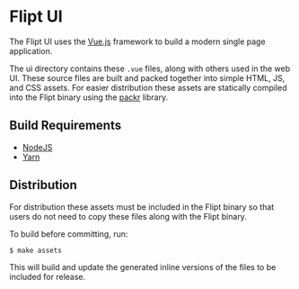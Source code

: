 # Flipt UI

The Flipt UI uses the [Vue.js](https://vuejs.org/) framework to build a modern single page application.

The ui directory contains these `.vue` files, along with others used in the web UI. These source files are built and packed together into simple HTML, JS, and CSS assets. For easier distribution these assets are statically compiled into the Flipt binary using the [packr](https://github.com/gobuffalo/packr) library.

## Build Requirements

* [NodeJS](https://nodejs.org/en/)
* [Yarn](https://yarnpkg.com/en/)

## Distribution

For distribution these assets must be included in the Flipt binary so that users do not need to copy these files along with the Flipt binary.

To build before committing, run:

```shell
$ make assets
```

This will build and update the generated inline versions of the files to be included for release.
